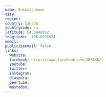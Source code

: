 ```yaml
---
name: Saskatchewan
city:
region:
country: Canada
countrycode: ca
latitude: 54.3446892
longitude: -106.0998324
email:
publiciseemail: false
links:
  website:
  facebook: https://www.facebook.com/XRSASK/
  youtube:
  twitter:
  instagram:
  diaspora:
  peertube:
  mastodon:
---
```

